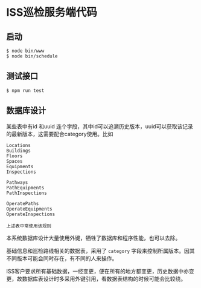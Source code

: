 # ISS巡检服务端代码

## 启动
```
$ node bin/www 
$ node bin/schedule 
```

## 测试接口
```
$ npm run test

```

## 数据库设计
某些表中有id 和uuid 连个字段，其中id可以追溯历史版本，uuid可以获取该记录的最新版本，这需要配合category使用。比如
```
Locations
Buildings
Floors
Spaces
Equipments
Inspections

Pathways
PathEquipments
PathInspections

OperatePaths
OperateEquipments
OperateInspections

上述表中常使用该规则
```

本系统数据库设计大量使用外键，牺牲了数据库和程序性能，也可以去除。

基础信息和巡检路线相关的数据表，采用了 `category` 字段来控制所属版本。因其不同版本可能会同时存在，有不同的人来操作。

ISS客户要求所有基础数据，一经变更，便在所有的地方都变更，历史数据中亦变更，故数据库表设计时多采用外键引用，看数据表结构的时候可能会比较绕。